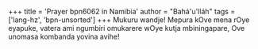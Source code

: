+++
title = 'Prayer bpn6062 in Namibia'
author = "Bahá'u'lláh"
tags = ['lang-hz', 'bpn-unsorted']
+++
Mukuru wandje! Mepura kOve mena rOye eyapuke, vatera ami ngumbiri omukarere wOye kutja mbiningapare, Ove unomasa kombanda yovina avihe!
